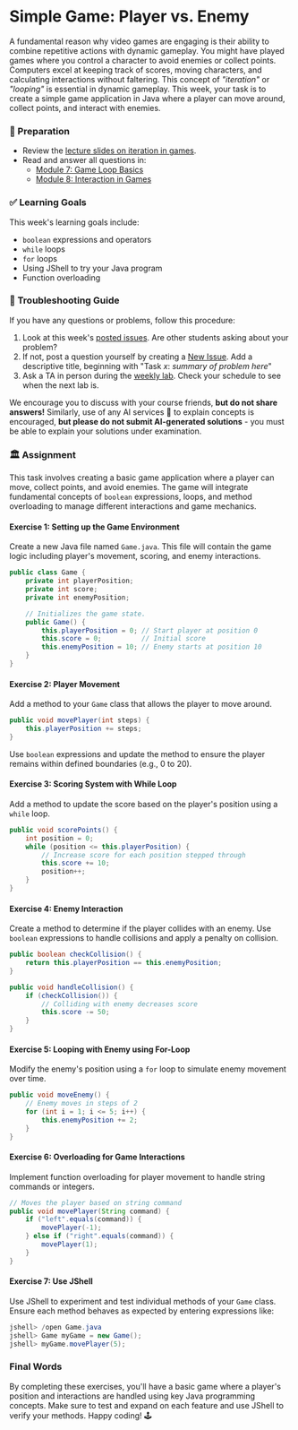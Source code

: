 # Simple Game: Player vs. Enemy

A fundamental reason why video games are engaging is their ability to combine repetitive actions with dynamic gameplay. You might have played games where you control a character to avoid enemies or collect points. Computers excel at keeping track of scores, moving characters, and calculating interactions without faltering. This concept of _"iteration"_ or _"looping"_ is essential in dynamic gameplay. This week, your task is to create a simple game application in Java where a player can move around, collect points, and interact with enemies.

### 📝 Preparation

- Review the [lecture slides on iteration in games](https://example.com/iteration_in_games).
- Read and answer all questions in:
  - [Module 7: Game Loop Basics](https://example.com/game_loop_basics)
  - [Module 8: Interaction in Games](https://example.com/interaction_in_games)

### ✅ Learning Goals

This week's learning goals include:

* `boolean` expressions and operators
* `while` loops
* `for` loops
* Using JShell to try your Java program
* Function overloading

### 🚨 Troubleshooting Guide

If you have any questions or problems, follow this procedure:

1. Look at this week's [posted issues](https://example.com/issues). Are other students asking about your problem?
2. If not, post a question yourself by creating a [New Issue](https://example.com/issues/new). Add a descriptive title, beginning with "Task _x_: _summary of problem here_"
3. Ask a TA in person during the [weekly lab](https://example.com/lab-schedule). Check your schedule to see when the next lab is.

We encourage you to discuss with your course friends, **but do not share answers!** Similarly, use of any AI services 🤖 to explain concepts is encouraged, **but please do not submit AI-generated solutions** - you must be able to explain your solutions under examination.

### 🏛 Assignment

This task involves creating a basic game application where a player can move, collect points, and avoid enemies. The game will integrate fundamental concepts of `boolean` expressions, loops, and method overloading to manage different interactions and game mechanics.

#### Exercise 1: Setting up the Game Environment

Create a new Java file named `Game.java`. This file will contain the game logic including player's movement, scoring, and enemy interactions.

```java
public class Game {
    private int playerPosition;
    private int score;
    private int enemyPosition;

    // Initializes the game state.
    public Game() {
        this.playerPosition = 0; // Start player at position 0
        this.score = 0;          // Initial score
        this.enemyPosition = 10; // Enemy starts at position 10
    }
}
```

#### Exercise 2: Player Movement

Add a method to your `Game` class that allows the player to move around.

```java
public void movePlayer(int steps) {
    this.playerPosition += steps;
}
```

Use `boolean` expressions and update the method to ensure the player remains within defined boundaries (e.g., 0 to 20).

#### Exercise 3: Scoring System with While Loop

Add a method to update the score based on the player's position using a `while` loop.

```java
public void scorePoints() {
    int position = 0;
    while (position <= this.playerPosition) {
        // Increase score for each position stepped through
        this.score += 10;
        position++;
    }
}
```

#### Exercise 4: Enemy Interaction

Create a method to determine if the player collides with an enemy. Use `boolean` expressions to handle collisions and apply a penalty on collision.

```java
public boolean checkCollision() {
    return this.playerPosition == this.enemyPosition;
}

public void handleCollision() {
    if (checkCollision()) {
        // Colliding with enemy decreases score
        this.score -= 50;
    }
}
```

#### Exercise 5: Looping with Enemy using For-Loop

Modify the enemy's position using a `for` loop to simulate enemy movement over time.

```java
public void moveEnemy() {
    // Enemy moves in steps of 2
    for (int i = 1; i <= 5; i++) {
        this.enemyPosition += 2;
    }
}
```

#### Exercise 6: Overloading for Game Interactions

Implement function overloading for player movement to handle string commands or integers.

```java
// Moves the player based on string command
public void movePlayer(String command) {
    if ("left".equals(command)) {
        movePlayer(-1);
    } else if ("right".equals(command)) {
        movePlayer(1);
    }
}
```

#### Exercise 7: Use JShell

Use JShell to experiment and test individual methods of your `Game` class. Ensure each method behaves as expected by entering expressions like:

```java
jshell> /open Game.java
jshell> Game myGame = new Game();
jshell> myGame.movePlayer(5);
```

### Final Words

By completing these exercises, you'll have a basic game where a player's position and interactions are handled using key Java programming concepts. Make sure to test and expand on each feature and use JShell to verify your methods. Happy coding! 🕹️